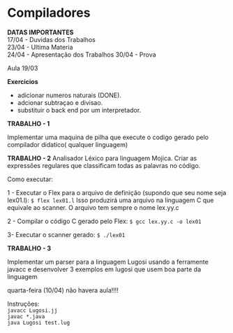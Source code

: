 # Compiladores

**DATAS IMPORTANTES**  
17/04 - Duvidas dos Trabalhos  
23/04 - Ultima Materia  
24/04 - Apresentação dos Trabalhos
30/04 - Prova

Aula 19/03

**Exercicios**   
- adicionar numeros naturais (DONE).
- adcionar subtraçao e divisao. 
- substituir o back end por um interpretador.    

**TRABALHO - 1**

Implementar uma maquina de pilha que execute o codigo gerado pelo compilador didatico( qualquer linguagem)

**TRABALHO - 2** 
Analisador Léxico para linguagem Mojica.
Criar as expressões regulares que classificam todas as palavras no código.

Como executar:

1 - Executar o Flex para o arquivo de definição (supondo que seu nome seja lex01.l):
	`$ flex lex01.l`
	Isso produzirá uma arquivo na linguagem C que equivale ao scanner. O arquivo tem sempre o nome lex.yy.c
	
2 - Compilar o código C gerado pelo Flex:
	`$ gcc lex.yy.c -o lex01`
	
3- Executar o scanner gerado:
	`$ ./lex01`


**TRABALHO - 3**    

Implementar um parser para a linguagem Lugosi usando a ferramente javacc e desenvolver 3 exemplos em lugosi que usem boa parte da linguagem  

  
quarta-feira (10/04) não havera aula!!!!


Instruções:  
`javacc Lugosi.jj`  
`javac *.java`  
`java Lugosi test.lug`
